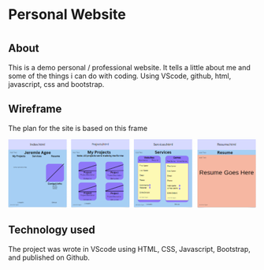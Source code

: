 <h1>Personal Website<h1>

<h2>About</h2>

<p>
This is a demo personal / professional website. It tells a little about me and some of the things i can do with coding. Using VScode, github, html, javascript, css and bootstrap. 
</p>

<h2>Wireframe</h2>

<p>The plan for the site is based on this frame</p>

<img src = "./img/capstone-wireframe.png">

<h2>Technology used</h2>

<p>The project was wrote in VScode using HTML, CSS, Javascript, Bootstrap, and published on Github.</p>